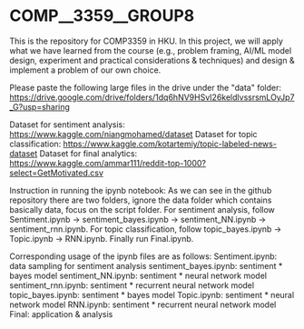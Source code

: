 # COMP__3359__GROUP8

This is the repository for COMP3359 in HKU. In this project, we will apply what we have learned from the course (e.g., problem framing, AI/ML model design, experiment and practical considerations & techniques) and design & implement a problem of our own choice.



Please paste the following large files in the drive under the "data" folder:
https://drive.google.com/drive/folders/1dq6hNV9HSvI26keldlvssrsmLOyJp7_G?usp=sharing



Dataset for sentiment analysis: 
https://www.kaggle.com/niangmohamed/dataset 
Dataset for topic classification: 
https://www.kaggle.com/kotartemiy/topic-labeled-news-dataset
Dataset for final analytics: https://www.kaggle.com/ammar111/reddit-top-1000?select=GetMotivated.csv



Instruction in running the ipynb notebook:
As we can see in the github repository there are two folders, ignore the data folder which contains basically data, focus on the script folder. For sentiment analysis, follow Sentiment.ipynb  -> sentiment_bayes.ipynb -> sentiment_NN.ipynb -> sentiment_rnn.ipynb. For topic classification, follow topic_bayes.ipynb -> Topic.ipynb -> RNN.ipynb. Finally run Final.ipynb.


Corresponding usage of the ipynb files are as follows:
Sentiment.ipynb: data sampling for sentiment analysis
sentiment_bayes.ipynb: sentiment * bayes model
sentiment_NN.ipynb: sentiment * neural network model
sentiment_rnn.ipynb: sentiment * recurrent neural network model
topic_bayes.ipynb: sentiment * bayes model
Topic.ipynb: sentiment * neural network  model
RNN.ipynb: sentiment * recurrent neural network model
Final: application & analysis


